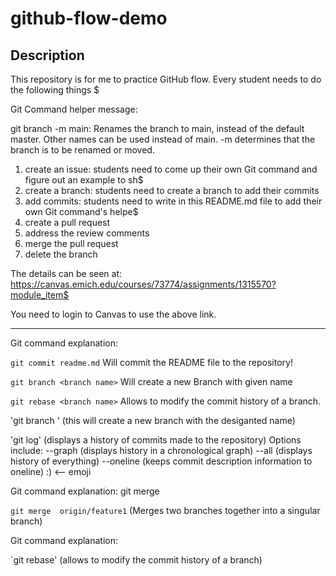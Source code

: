# github-flow-demo
## Description
This repository is for me to practice GitHub flow. Every student needs to do the following things $

Git Command helper message:

git branch -m main: Renames the branch to main, instead of the default master. Other names can be used instead of main. -m determines
that the branch is to be renamed or moved.

1. create an issue: students need to come up their own Git command and figure out an example to sh$
2. create a branch: students need to create a branch to add their commits
3. add commits: students need to write in this README.md file to add their own Git command's helpe$
4. create a pull request
5. address the review comments
6. merge the pull request
7. delete the branch

The details can be seen at: https://canvas.emich.edu/courses/73774/assignments/1315570?module_item$

You need to login to Canvas to use the above link.

---

Git command explanation:

`git commit readme.md` Will commit the README file to the repository!

`git branch <branch name>` Will create a new Branch with given name

`git rebase <branch name>` Allows to modify the commit history of a branch.

'git branch <branch name>' (this will create a new branch with the desiganted name)

'git log' (displays a history of commits made to the repository)
    Options include: --graph (displays history in a chronological graph)
                     --all (displays history of everything)
                     --oneline (keeps commit description information to oneline) :) <-- emoji

Git command explanation: git merge

`git merge  origin/feature1` (Merges two branches together into a singular branch)
 
Git command explanation: 

`git rebase' (allows to  modify the commit history of a branch)

